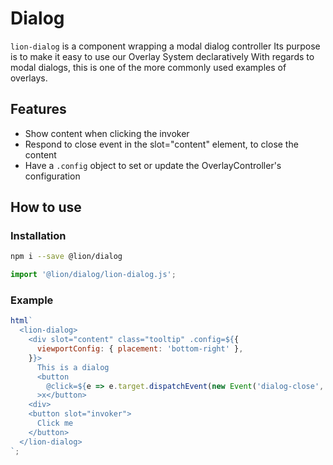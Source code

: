 # Dialog

[//]: # 'AUTO INSERT HEADER PREPUBLISH'

`lion-dialog` is a component wrapping a modal dialog controller
Its purpose is to make it easy to use our Overlay System declaratively
With regards to modal dialogs, this is one of the more commonly used examples of overlays.

## Features

- Show content when clicking the invoker
- Respond to close event in the slot="content" element, to close the content
- Have a `.config` object to set or update the OverlayController's configuration

## How to use

### Installation

```sh
npm i --save @lion/dialog
```

```js
import '@lion/dialog/lion-dialog.js';
```

### Example

```js
html`
  <lion-dialog>
    <div slot="content" class="tooltip" .config=${{
      viewportConfig: { placement: 'bottom-right' },
    }}>
      This is a dialog
      <button
        @click=${e => e.target.dispatchEvent(new Event('dialog-close', { bubbles: true }))}
      >x</button>
    <div>
    <button slot="invoker">
      Click me
    </button>
  </lion-dialog>
`;
```
